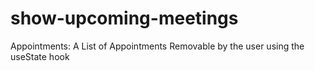 # show-upcoming-meetings
 Appointments: A List of Appointments Removable by the user using the useState hook
